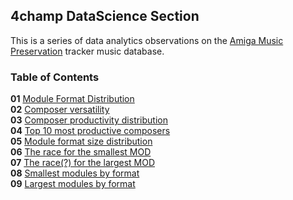 ## 4champ DataScience Section

This is a series of data analytics observations on the
[Amiga Music Preservation](https://amp.dascene.net) tracker music database.

### Table of Contents

**01** [Module Format Distribution](ds_01.md)<br/>
**02** [Composer versatility](ds_02.md)<br/>
**03** [Composer productivity distribution](ds_03.md)<br/>
**04** [Top 10 most productive composers](ds_04.md)<br/>
**05** [Module format size distribution](ds_05.md)<br/>
**06** [The race for the smallest MOD](ds_06.md)<br/>
**07** [The race(?) for the largest MOD](ds_07.md)<br/>
**08** [Smallest modules by format](ds_08.md)<br/>
**09** [Largest modules by format](ds_09.md)<br/>
